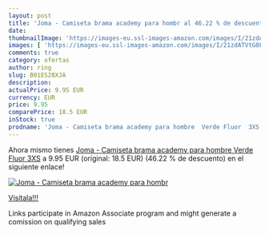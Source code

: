 ```yaml
---
layout: post
title: 'Joma - Camiseta brama academy para hombr al 46.22 % de descuento'
date: 
thumbnailImage: 'https://images-eu.ssl-images-amazon.com/images/I/21zdATVtG0L._SL200_.jpg'
images: [ 'https://images-eu.ssl-images-amazon.com/images/I/21zdATVtG0L._SL200_.jpg' ]
comments: true
category: ofertas
author: ring
slug: B01ES28XJA
description:
actualPrice: 9.95 EUR
currency: EUR
price: 9.95
comparePrice: 18.5 EUR
inStock: true
prodname: 'Joma - Camiseta brama academy para hombre  Verde Fluor  3XS'
---
```


Ahora mismo tienes [Joma - Camiseta brama academy para hombre  Verde Fluor  3XS](https://www.amazon.es/dp/B01ES28XJA/?tag=tolees-21) a 9.95 EUR (original: 18.5 EUR) (46.22 %  de descuento) en el siguiente enlace!

[![Joma - Camiseta brama academy para hombr](https://images-eu.ssl-images-amazon.com/images/I/21zdATVtG0L._SL200_.jpg)](https://www.amazon.es/dp/B01ES28XJA/?tag=tolees-21)

[Visítala!!!](https://www.amazon.es/dp/B01ES28XJA/?tag=tolees-21)

Links participate in Amazon Associate program and might generate a comission on qualifying sales
